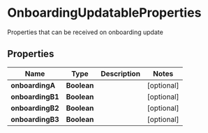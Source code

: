 

# OnboardingUpdatableProperties

Properties that can be received on onboarding update

## Properties

| Name | Type | Description | Notes |
|------------ | ------------- | ------------- | -------------|
|**onboardingA** | **Boolean** |  |  [optional] |
|**onboardingB1** | **Boolean** |  |  [optional] |
|**onboardingB2** | **Boolean** |  |  [optional] |
|**onboardingB3** | **Boolean** |  |  [optional] |



